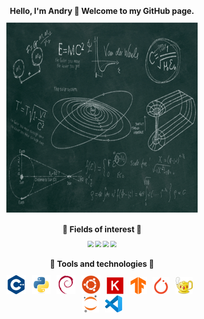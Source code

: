 <div align="center">
  <h2> Hello, I'm Andry 👋 Welcome to my GitHub page. </h2>
</div>
<div align="center">
  <img src="https://github.com/AndryRafam/andryrafam/blob/main/Maths.gif" width="900" height="500"/>
  <h2> 📜 Fields of interest 📜 </h2>
  
  ![](https://img.shields.io/badge/Applied-Mathematics-brightgreen.svg?style=for-the-badge&logo)
  ![](https://img.shields.io/badge/Artificial-Intelligence-brightgreen.svg?style=for-the-badge&logo)
  ![](https://img.shields.io/badge/Deep-Learning-brightgreen.svg?style=for-the-badge&logo)
  ![](https://img.shields.io/badge/Computer-Vision-brightgreen.svg?style=for-the-badge&logo)
  
  <h2> 💽 Tools and technologies 💽 </h2>
  <img src="https://github.com/devicons/devicon/blob/master/icons/cplusplus/cplusplus-plain.svg" width="50" height="50"/> &nbsp&nbsp <img src="https://github.com/devicons/devicon/blob/master/icons/python/python-original.svg" width="50" height="50"/> &nbsp&nbsp <img src="https://github.com/devicons/devicon/blob/master/icons/debian/debian-plain.svg" width="50" height="50"/> &nbsp&nbsp <img src="https://github.com/devicons/devicon/blob/master/icons/ubuntu/ubuntu-plain.svg" width="50" height="50"/> &nbsp&nbsp <img src="https://github.com/AndryRafam/andryrafam/blob/main/Keras_logo.svg.png" width="45" height="45"/> &nbsp&nbsp <img src="https://github.com/devicons/devicon/blob/master/icons/tensorflow/tensorflow-original.svg" width="45" height="45"/> &nbsp&nbsp <img src="https://github.com/devicons/devicon/blob/master/icons/pytorch/pytorch-original.svg" width="45" height="45"/> &nbsp&nbsp <img src="https://github.com/AndryRafam/andryrafam/blob/main/geany.png" width="45" height="45"/> &nbsp&nbsp <img src="https://github.com/devicons/devicon/blob/master/icons/jupyter/jupyter-original.svg" width="45" height="45"> &nbsp&nbsp <img src="https://github.com/devicons/devicon/blob/master/icons/vscode/vscode-original.svg" width="45" height="45"/>
</div>

